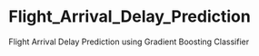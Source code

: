 # Flight_Arrival_Delay_Prediction
Flight Arrival Delay Prediction using Gradient Boosting Classifier
